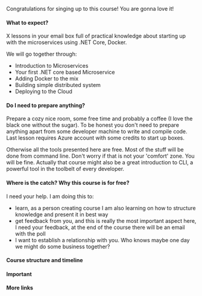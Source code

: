 Congratulations for singing up to this course! You are gonna love it!

#### What to expect?

X lessons in your email box full of practical knowledge about starting up with the microservices using .NET Core, Docker.

We will go together through:

* Introduction to Microservices
* Your first .NET core based Microservice
* Adding Docker to the mix
* Building simple distributed system
* Deploying to the Cloud

#### Do I need to prepare anything?

Prepare a cozy nice room, some free time and probably a coffee (I love the black one without the sugar). To be honest you don't need to prepare anything apart from some developer machine to write and compile code. Last lesson requires Azure account with some credits to start up boxes.

Otherwise all the tools presented here are free. Most of the stuff will be done from command line. Don't worry if that is not your 'comfort' zone. You will be fine. Actually that course might also be a great introduction to CLI, a powerful tool in the toolbelt of every developer.

#### Where is the catch? Why this course is for free?

I need your help. I am doing this to:

* learn, as a person creating course I am also learning on how to structure knowledge and present it in best way
* get feedback from you, and this is really the most important aspect here, I need your feedback, at the end of the course there will be an email with the poll
* I want to establish a relationship with you. Who knows maybe one day we might do some business together?

#### Course structure and timeline

#### Important

#### More links
